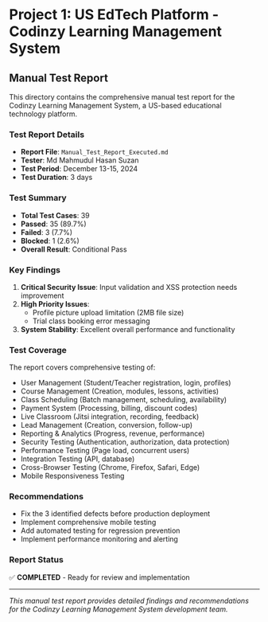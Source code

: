 # Project 1: US EdTech Platform - Codinzy Learning Management System

## Manual Test Report

This directory contains the comprehensive manual test report for the Codinzy Learning Management System, a US-based educational technology platform.

### Test Report Details
- **Report File**: `Manual_Test_Report_Executed.md`
- **Tester**: Md Mahmudul Hasan Suzan
- **Test Period**: December 13-15, 2024
- **Test Duration**: 3 days

### Test Summary
- **Total Test Cases**: 39
- **Passed**: 35 (89.7%)
- **Failed**: 3 (7.7%)
- **Blocked**: 1 (2.6%)
- **Overall Result**: Conditional Pass

### Key Findings
1. **Critical Security Issue**: Input validation and XSS protection needs improvement
2. **High Priority Issues**: 
   - Profile picture upload limitation (2MB file size)
   - Trial class booking error messaging
3. **System Stability**: Excellent overall performance and functionality

### Test Coverage
The report covers comprehensive testing of:
- User Management (Student/Teacher registration, login, profiles)
- Course Management (Creation, modules, lessons, activities)
- Class Scheduling (Batch management, scheduling, availability)
- Payment System (Processing, billing, discount codes)
- Live Classroom (Jitsi integration, recording, feedback)
- Lead Management (Creation, conversion, follow-up)
- Reporting & Analytics (Progress, revenue, performance)
- Security Testing (Authentication, authorization, data protection)
- Performance Testing (Page load, concurrent users)
- Integration Testing (API, database)
- Cross-Browser Testing (Chrome, Firefox, Safari, Edge)
- Mobile Responsiveness Testing

### Recommendations
- Fix the 3 identified defects before production deployment
- Implement comprehensive mobile testing
- Add automated testing for regression prevention
- Implement performance monitoring and alerting

### Report Status
✅ **COMPLETED** - Ready for review and implementation

---

*This manual test report provides detailed findings and recommendations for the Codinzy Learning Management System development team.*